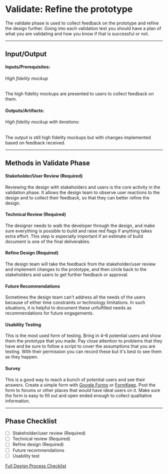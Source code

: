 # Validate: Refine the prototype

The validate phase is used to collect feedback on the prototype and refine the design further.
Going into each validation test you should have a plan of what you are validating and how you
know if that is successful or not.

---
## Input/Output

#### Inputs/Prerequisites:
###### High fidelity mockup
The high fidelity mockups are presented to users to collect feedback on them.

#### Outputs/Artifacts:
###### High fidelity mockup with iterations: 
The output is still high fidelity mockups but with changes implemented based on feedback received.

---


## Methods in Validate Phase

#### Stakeholder/User Review (Required)

Reviewing the design with stakeholders and users is the core activity in the validation phase. It allows the design team to observe user reactions to the design and to collect their feedback, so that they can better refine the design.


#### Technical Review (Required)

The designer needs to walk the developer through the design, and make sure everything is possible to build and raise red flags if anything takes extra effort. This step is especially important if an estimate of build document is one of the final deliverables.


#### Refine Design (Required)

The design team will take the feedback from the stakeholder/user review and implement changes to the prototype, and then circle back to the stakeholders and users to get further feedback or approval.


#### Future Recommendations

Sometimes the design team can't address all the needs of the users because of either time constraints or technology limitations. In such situations, it is helpful to document these unfulfilled needs as recommendations for future engagements. 


#### Usability Testing

This is the most used form of testing. Bring in 4–6 potential users and show
them the prototype that you made. Pay close attention to problems that they have
and be sure to follow a script to cover the assumptions that you are testing.
With their permission you can record these but it's best to see them as they happen.


#### Survey

This is a good way to reach a bunch of potential users and see their answers.
Create a simple form with [Google Forms](http://www.google.com/forms/about/)
or [FormKeep](https://formkeep.com/).
Post the form to forums or other places that would have ideal users on it.
Make sure the form is easy to fill out
and open ended enough to collect qualitative information.

---

## Phase Checklist

- [ ] Stakeholder/user review (Required)
- [ ] Technical review (Required)
- [ ] Refine design (Required)
- [ ] Future recommendations
- [ ] Usability test

[Full Design Process Checklist](../Design-Process-Checklist.md)

